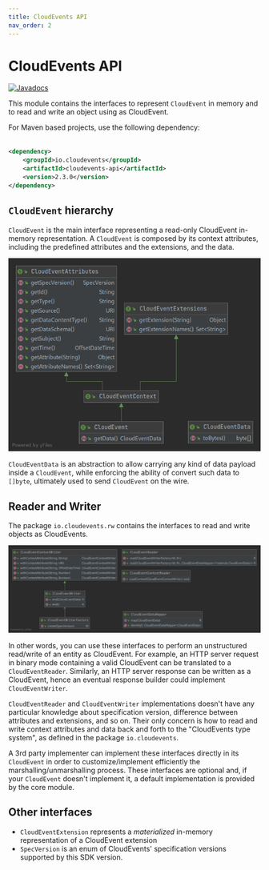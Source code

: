 ```yaml
---
title: CloudEvents API
nav_order: 2
---
```


# CloudEvents API

[![Javadocs](http://www.javadoc.io/badge/io.cloudevents/cloudevents-api.svg?color=green)](http://www.javadoc.io/doc/io.cloudevents/cloudevents-api)

This module contains the interfaces to represent `CloudEvent` in memory and to
read and write an object using as CloudEvent.

For Maven based projects, use the following dependency:

```xml

<dependency>
    <groupId>io.cloudevents</groupId>
    <artifactId>cloudevents-api</artifactId>
    <version>2.3.0</version>
</dependency>
```

## `CloudEvent` hierarchy

`CloudEvent` is the main interface representing a read-only CloudEvent in-memory
representation. A `CloudEvent` is composed by its context attributes, including
the predefined attributes and the extensions, and the data.

![](api.png)

`CloudEventData` is an abstraction to allow carrying any kind of data payload
inside a `CloudEvent`, while enforcing the ability of convert such data to
`[]byte`, ultimately used to send `CloudEvent` on the wire.

## Reader and Writer

The package `io.cloudevents.rw` contains the interfaces to read and write
objects as CloudEvents.

![](rw.png)

In other words, you can use these interfaces to perform an unstructured
read/write of an entity as CloudEvent. For example, an HTTP server request in
binary mode containing a valid CloudEvent can be translated to a
`CloudEventReader`. Similarly, an HTTP server response can be written as a
CloudEvent, hence an eventual response builder could implement
`CloudEventWriter`.

`CloudEventReader` and `CloudEventWriter` implementations doesn't have any
particular knowledge about specification version, difference between attributes
and extensions, and so on. Their only concern is how to read and write context
attributes and data back and forth to the "CloudEvents type system", as defined
in the package `io.cloudevents`.

A 3rd party implementer can implement these interfaces directly in its
`CloudEvent` in order to customize/implement efficiently the
marshalling/unmarshalling process. These interfaces are optional and, if your
`CloudEvent` doesn't implement it, a default implementation is provided by the
core module.

## Other interfaces

- `CloudEventExtension` represents a _materialized_ in-memory representation of a CloudEvent extension
- `SpecVersion` is an enum of CloudEvents' specification versions supported by this SDK version.
